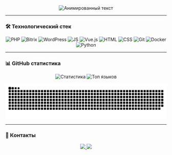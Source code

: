 <div align="center">
  <!-- Анимированное приветствие (работает через GitHub) -->
  <img src="https://readme-typing-svg.herokuapp.com?font=Fira+Code&pause=1000&color=38BDF7&width=435&lines=👋+Hello+World+!!!;PHP%2FBitrix+разработчик;Fullstack+инженер;🚀+Создаю+мощные+веб-решения" alt="Анимированный текст">
</div>

---

### 🛠 Технологический стек
<div align="center">
  <img src="https://img.shields.io/badge/PHP-777BB4?logo=php&logoColor=white&style=for-the-badge" alt="PHP">
  <img src="https://img.shields.io/badge/Bitrix-1D1D1B?logo=bitrix&logoColor=white&style=for-the-badge" alt="Bitrix">
  <img src="https://img.shields.io/badge/WordPress-21759B?logo=wordpress&logoColor=white&style=for-the-badge" alt="WordPress">
  <img src="https://img.shields.io/badge/JavaScript-F7DF1E?logo=javascript&logoColor=black&style=for-the-badge" alt="JS">
  <img src="https://img.shields.io/badge/Vue.js-4FC08D?logo=vuedotjs&logoColor=white&style=for-the-badge" alt="Vue.js">
  <img src="https://img.shields.io/badge/HTML5-E34F26?logo=html5&logoColor=white&style=for-the-badge" alt="HTML">
  <img src="https://img.shields.io/badge/CSS3-1572B6?logo=css3&logoColor=white&style=for-the-badge" alt="CSS">
  <img src="https://img.shields.io/badge/Git-F05032?logo=git&logoColor=white&style=for-the-badge" alt="Git">
  <img src="https://img.shields.io/badge/Docker-2496ED?logo=docker&logoColor=white&style=for-the-badge" alt="Docker">
  <img src="https://img.shields.io/badge/Python-3776AB?logo=python&logoColor=white&style=for-the-badge" alt="Python">
</div>

---

### 📊 GitHub статистика
<div align="center">
  <img height="165" src="https://github-readme-stats.vercel.app/api?username=Human0200&show_icons=true&theme=radical" alt="Статистика">
  <img height="165" src="https://github-readme-stats.vercel.app/api/top-langs/?username=Human0200&layout=compact&theme=radical" alt="Топ языков">
  
  <!-- Рабочая змейка через внешний сервис -->
  ![Snake animation](https://raw.githubusercontent.com/platane/snk/output/github-contribution-grid-snake.svg)
</div>

---

### 📩 Контакты
<div align="center">
  <a href="https://t.me/ruant02">
    <img src="https://img.shields.io/badge/Telegram-26A5E4?logo=telegram&logoColor=white&style=for-the-badge">
  </a>
  <a href="mailto:login00200@gmail.com">
    <img src="https://img.shields.io/badge/Gmail-EA4335?logo=gmail&logoColor=white&style=for-the-badge">
  </a>
</div>
